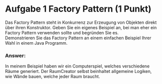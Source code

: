 # Aufgabe 1 Factory Pattern (1 Punkt)
Das Factory Pattern steht in Konkurrenz zur Erzeugung von Objekten direkt über ihren Konstruktor.
Geben Sie ein eigenes Beispiel an, bei man eher ein Factory Pattern verwenden sollte und begründen
Sie es.  
Demonstrieren Sie das Factory Pattern an einem einfachen Beispiel Ihrer Wahl in einem Java Programm.

### Answer:
In meinem Beispiel haben wir ein Computerspiel, welches verschiedene Räume generiert.
Der RaumCreator selbst beinhaltet allgemeine Logiken, wie Wände bauen, welche jeder Raum braucht.